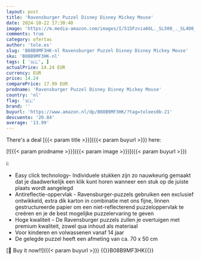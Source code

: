 ```yaml
---
layout: post
title: 'Ravensburger Puzzel Disney Disney Mickey Mouse'
date: 2024-10-22 17:30:40
image: 'https://m.media-amazon.com/images/I/515Fzvia66L._SL500_._SL400_.jpg'
comments: true
category: ofertas
author: 'tole.es'
slug: 'B08B9MF3HK-nl Ravensburger Puzzel Disney Disney Mickey Mouse'
sku: 'B08B9MF3HK-nl'
tags: [ '🇳🇱', ]
actualPrice: 14.24 EUR
currency: EUR
price: 14.24
comparePrice: 17.99 EUR
prodname: 'Ravensburger Puzzel Disney Disney Mickey Mouse'
country: 'nl'
flag: '🇳🇱'
brand: ''
buyurl: 'https://www.amazon.nl/dp/B08B9MF3HK/?tag=tolees0b-21'
descuento: '20.84'
average: '13.99'
---
```


There's a deal [{{< param title >}}]({{< param buyurl >}})  here:

[![{{< param prodname >}}]({{< param image >}})]({{< param buyurl >}})

ℹ️:

- Easy click technology- Individuele stukken zijn zo nauwkeurig gemaakt dat je daadwerkelijk een klik kunt horen wanneer een stuk op de juiste plaats wordt aangelegd
- Antireflectie-oppervlak - Ravensburger-puzzels gebruiken een exclusief ontwikkeld, extra dik karton in combinatie met ons fijne, linnen gestructureerde papier om een ​​niet-reflecterend puzzeloppervlak te creëren en je de best mogelijke puzzelervaring te geven
- Hoge kwaliteit – De Ravensburger puzzels zullen je overtuigen met premium kwaliteit, zowel qua inhoud als materiaal
- Voor kinderen en volwassenen vanaf 14 jaar
- De gelegde puzzel heeft een afmeting van ca. 70 x 50 cm

[🛒 Buy it now!!]({{< param buyurl >}})
{{<world>}}B08B9MF3HK{{</world>}}

